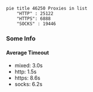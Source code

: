 
```mermaid
pie title 46250 Proxies in list
    "HTTP" : 25122
    "HTTPS": 6888
    "SOCKS" : 19446
```

### Some Info
#### Average Timeout

- mixed: 3.0s
- http: 1.5s
- https: 8.6s
- socks: 6.2s